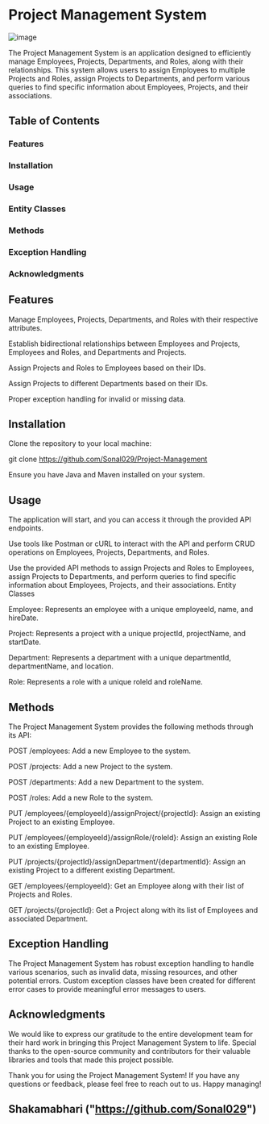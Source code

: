 # Project Management System

![image](https://i.ibb.co/vYPhf4h/Screenshot-82.png)

The Project Management System is an application designed to efficiently manage Employees, Projects, Departments, and Roles, along with their relationships. This system allows users to assign Employees to multiple Projects and Roles, assign Projects to Departments, and perform various queries to find specific information about Employees, Projects, and their associations.

## Table of Contents

### Features
### Installation
### Usage
### Entity Classes
### Methods
### Exception Handling
### Acknowledgments

## Features
Manage Employees, Projects, Departments, and Roles with their respective attributes.

Establish bidirectional relationships between Employees and Projects, Employees and Roles, and Departments and Projects.

Assign Projects and Roles to Employees based on their IDs.

Assign Projects to different Departments based on their IDs.


Proper exception handling for invalid or missing data.

## Installation
Clone the repository to your local machine:

git clone https://github.com/Sonal029/Project-Management

Ensure you have Java and Maven installed on your system.

## Usage
The application will start, and you can access it through the provided API endpoints.

Use tools like Postman or cURL to interact with the API and perform CRUD operations on Employees, Projects, Departments, and Roles.

Use the provided API methods to assign Projects and Roles to Employees, assign Projects to Departments, and perform queries to find specific information about Employees, Projects, and their associations.
Entity Classes

Employee: Represents an employee with a unique employeeId, name, and hireDate.

Project: Represents a project with a unique projectId, projectName, and startDate.

Department: Represents a department with a unique departmentId, departmentName, and location.

Role: Represents a role with a unique roleId and roleName.

## Methods
The Project Management System provides the following methods through its API:

POST /employees: Add a new Employee to the system.

POST /projects: Add a new Project to the system.

POST /departments: Add a new Department to the system.

POST /roles: Add a new Role to the system.

PUT /employees/{employeeId}/assignProject/{projectId}: Assign an existing Project to an existing Employee.

PUT /employees/{employeeId}/assignRole/{roleId}: Assign an existing Role to an existing Employee.

PUT /projects/{projectId}/assignDepartment/{departmentId}: Assign an existing Project to a different existing Department.

GET /employees/{employeeId}: Get an Employee along with their list of Projects and Roles.

GET /projects/{projectId}: Get a Project along with its list of Employees and associated Department.

## Exception Handling
The Project Management System has robust exception handling to handle various scenarios, such as invalid data, missing resources, and other potential errors. Custom exception classes have been created for different error cases to provide meaningful error messages to users.

## Acknowledgments
We would like to express our gratitude to the entire development team for their hard work in bringing this Project Management System to life. Special thanks to the open-source community and contributors for their valuable libraries and tools that made this project possible.

Thank you for using the Project Management System! If you have any questions or feedback, please feel free to reach out to us. Happy managing!

## Shakamabhari ("https://github.com/Sonal029")

